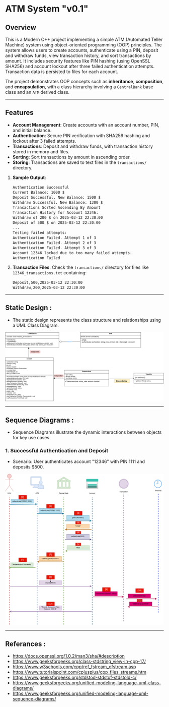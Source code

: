 # ATM System "v0.1"


## Overview

This is a Modern C++ project implementing a simple ATM (Automated Teller Machine) system using object-oriented programming (OOP) principles. The system allows users to create accounts, authenticate using a PIN, deposit and withdraw funds, view transaction history, and sort transactions by amount. It includes security features like PIN hashing (using OpenSSL SHA256) and account lockout after three failed authentication attempts. Transaction data is persisted to files for each account.

The project demonstrates OOP concepts such as **inheritance**, **composition**, and **encapsulation**, with a class hierarchy involving a `CentralBank` base class and an `ATM` derived class.

---

## Features

- **Account Management**: Create accounts with an account number, PIN, and initial balance.
- **Authentication**: Secure PIN verification with SHA256 hashing and lockout after 3 failed attempts.
- **Transactions**: Deposit and withdraw funds, with transaction history stored in memory and files.
- **Sorting**: Sort transactions by amount in ascending order.
- **Storing**: Transactions are saved to text files in the `transactions/` directory.

1. **Sample Output**:
   ```
   Authentication Successful
   Current Balance: 1000 $
   Deposit Successful. New Balance: 1500 $
   Withdraw Successful. New Balance: 1300 $
   Transactions Sorted Ascending By Amount
   Transaction History for Account 12346:
   Withdraw of 200 $ on 2025-03-12 22:30:00
   Deposit of 500 $ on 2025-03-12 22:30:00
   ...
   Testing failed attempts:
   Authentication Failed. Attempt 1 of 3
   Authentication Failed. Attempt 2 of 3
   Authentication Failed. Attempt 3 of 3
   Account 12346 locked due to too many failed attempts.
   Authentication Failed
   ```

2. **Transaction Files**: Check the `transactions/` directory for files like `12346_transactions.txt` containing:
   ```
   Deposit,500,2025-03-12 22:30:00
   Withdraw,200,2025-03-12 22:30:00
   ```

---

## Static Design : 
- The static design represents the class structure and relationships using a UML Class Diagram.

<img src="images/Atm.drawio.png">

---

## Sequence Diagrams :

- Sequence Diagrams illustrate the dynamic interactions between objects for key use cases.

### 1. Successful Authentication and Deposit
- Scenario: User authenticates account "12346" with PIN 1111 and deposits $500.


<img src="images/SequanceDesign.drawio.png">

--- 

## Referances :

- https://docs.openssl.org/1.0.2/man3/sha/#description
- https://www.geeksforgeeks.org/class-stdstring_view-in-cpp-17/
- https://www.w3schools.com/cpp/ref_fstream_ofstream.asp
- https://www.tutorialspoint.com/cplusplus/cpp_files_streams.htm
- https://www.geeksforgeeks.org/stdstod-stdstof-stdstold-c/
- https://www.geeksforgeeks.org/unified-modeling-language-uml-class-diagrams/
- https://www.geeksforgeeks.org/unified-modeling-language-uml-sequence-diagrams/
